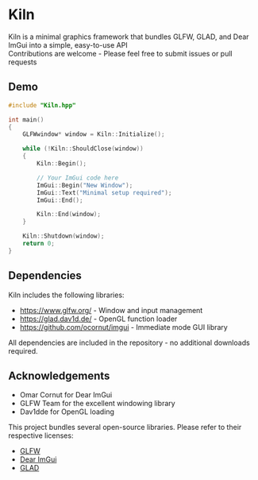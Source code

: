 # Kiln

Kiln is a minimal graphics framework that bundles GLFW, GLAD, and Dear ImGui into a simple, easy-to-use API  
Contributions are welcome - Please feel free to submit issues or pull requests

## Demo
```cpp
#include "Kiln.hpp"

int main()
{
    GLFWwindow* window = Kiln::Initialize();

    while (!Kiln::ShouldClose(window))
    {
        Kiln::Begin();

        // Your ImGui code here
        ImGui::Begin("New Window");
        ImGui::Text("Minimal setup required");
        ImGui::End();

        Kiln::End(window);
    }

    Kiln::Shutdown(window);
    return 0;
}
```
## Dependencies
 Kiln includes the following libraries:

  - https://www.glfw.org/ - Window and input management  
  - https://glad.dav1d.de/ - OpenGL function loader  
  - https://github.com/ocornut/imgui - Immediate mode GUI library  

  All dependencies are included in the repository - no additional downloads required.  

## Acknowledgements

  - Omar Cornut for Dear ImGui
  - GLFW Team for the excellent windowing library
  - Dav1dde for OpenGL loading

  This project bundles several open-source libraries. Please refer to their respective licenses:
  - [GLFW](https://github.com/glfw/glfw/blob/master/LICENSE.md)
  - [Dear ImGui](https://github.com/ocornut/imgui/blob/master/LICENSE.txt)
  - [GLAD](https://github.com/Dav1dde/glad/blob/glad2/LICENSE)